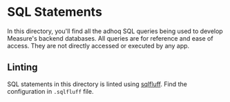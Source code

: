 # SQL Statements

In this directory, you'll find all the adhoq SQL queries being used to develop Measure's backend databases. All queries are for reference and ease of access. They are not directly accessed or executed by any app.

## Linting

SQL statements in this directory is linted using [sqlfluff](https://sqlfluff.com/). Find the configuration in `.sqlfluff` file.